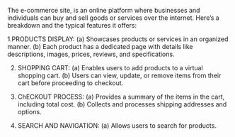 The e-commerce site, is an online platform where businesses and individuals can buy and sell goods or services over the internet. Here’s a breakdown and the typical features it offers:

1.PRODUCTS DISPLAY:
      (a) Showcases products or services in an organized manner.
      (b) Each product has a dedicated page with details like descriptions, images, prices, reviews, and specifications.

2. SHOPPING CART:
      (a) Enables users to add products to a virtual shopping cart.
      (b) Users can view, update, or remove items from their cart before proceeding to checkout.

3. ChECKOUT PROCESS:
      (a) Provides a summary of the items in the cart, including total cost.
      (b) Collects and processes shipping addresses and options.

4. SEARCH AND NAVIGATION:
      (a) Allows users to search for products.
   
